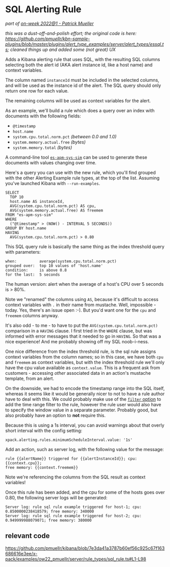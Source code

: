 # SQL Alerting Rule 

_part of [on-week 2022@1 - Patrick Mueller](./README.md)_

_this was a dust-off-and-polish effort; the original code is here: https://github.com/pmuellr/kbn-sample-plugins/blob/master/plugins/alert_type_examples/server/alert_types/essql.ts; cleaned things up and added some (not great) UX_

Adds a Kibana alerting rule that uses SQL, with the resulting SQL columns
selecting both the alert id (AKA alert instance id, like a host name) and
context variables.

The column named `instanceId` must be included in the selected columns, and
will be used as the instance id of the alert.  The SQL query should only return
one row for each value.

The remaining columns will be used as context variables for the alert.

As an example, we'll build a rule which does a query over an index with
documents with the following fields:

- `@timestamp`
- `host.name`
- `system.cpu.total.norm.pct` _(between 0.0 and 1.0)_
- `system.memory.actual.free` _(bytes)_
- `system.memory.total` _(bytes)_

A command-line tool [`es-apm-sys-sim`](https://github.com/pmuellr/es-apm-sys-sim)
can be used to generate these documents with values changing over time. 

Here's a query you can use with the new rule, which you'll find grouped with
the other Alerting Example rule types, at the top of the list.  Assuming you've
launched Kibana with `--run-examples`.

    SELECT 
      TOP 10 
      host.name AS instanceId, 
      AVG(system.cpu.total.norm.pct) AS cpu, 
      AVG(system.memory.actual.free) AS freemem 
    FROM "es-apm-sys-sim" 
    WHERE 
      ("@timestamp" > (NOW() - INTERVAL 5 SECONDS)) 
    GROUP BY host.name 
    HAVING 
      AVG(system.cpu.total.norm.pct) > 0.80

This SQL query rule is basically the same thing as the index threshold query
with parameters:

    when:          average(system.cpu.total.norm.pct)
    grouped over:  top 10 values of 'host.name'
    condition:     is above 0.8
    for the last:  5 seconds

The human version: alert when the average of a host's CPU over 5 seconds is > 80%.

Note we "renamed" the columns using `AS`, because it's difficult to
access context variables with `.` in their name from mustache.  Well,
impossible - today.  Yes, there's an issue open :-).  But you'd want
one for the `cpu` and `freemem` columns anyway.

It's also odd - to me - to have to put the `AVG(system.cpu.total.norm.pct)`
comparison in a `HAVING` clause.  I first tried in the `WHERE` clause,
but was informed with error messages that it needed to go in `HAVING`.
So that was a nice experience!  And me probably showing off my SQL noob-i-ness.

One nice difference from the index threshold rule,
is the sql rule assigns context variables from the column
names; so in this case, we have both `cpu` and `freemem` as context variables,
but with the index threshold rule we'll only have the cpu value available as
`context.value`.  This is a frequent ask from customers - accessing _other_
associated data in an action's mustache template, from an alert.

On the downside, we had to encode the timestamp range into the SQL itself,
whereas it seems like it would be generally nicer to not to have a rule author
have to deal with this.  We could probably make use of the
[`filter` option](https://www.elastic.co/guide/en/elasticsearch/reference/current/sql-search-api.html#sql-search-api-request-body)
to add the time range filter to the rule, however the rule user would also have
to specify the window value in a separate parameter.  Probably good, but
also probably have an option to **not** require this.

Because this is using a 1s interval, you can avoid warnings about that overly short interval with the config setting:

    xpack.alerting.rules.minimumScheduleInterval.value: '1s'

Add an action, such as server log, with the following value for the message:

    rule {{alertName}} triggered for {{alertInstanceId}}; cpu: {{context.cpu}};
    free memory: {{context.freemem}}      

Note we're referencing the columns from the SQL result as context variables!

Once this rule has been added, and the cpu for some of the hosts goes over 0.80, the following server logs will be generated:

    Server log: rule sql rule example triggered for host-1; cpu: 0.8500000238418579; free memory: 340000
    Server log: rule sql rule example triggered for host-2; cpu: 0.949999988079071; free memory: 380000

## relevant code

https://github.com/pmuellr/kibana/blob/7e3da41a3787b60ef56c925c67f163686616e3ee/x-pack/examples/ow22_pmuellr/server/rule_types/sql_rule.ts#L1-L98